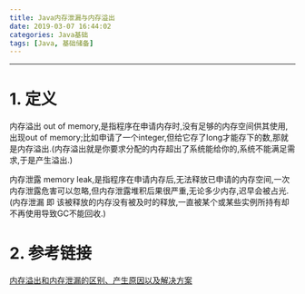 ```yaml
---
title: Java内存泄漏与内存溢出
date: 2019-03-07 16:44:02
categories: Java基础
tags: [Java, 基础储备]
---
```


----

<!-- more -->

# 1. 定义

内存溢出 out of memory,是指程序在申请内存时,没有足够的内存空间供其使用,出现out of memory;比如申请了一个integer,但给它存了long才能存下的数,那就是内存溢出.(内存溢出就是你要求分配的内存超出了系统能给你的,系统不能满足需求,于是产生溢出.)

内存泄露 memory leak,是指程序在申请内存后,无法释放已申请的内存空间,一次内存泄露危害可以忽略,但内存泄露堆积后果很严重,无论多少内存,迟早会被占光.(内存泄漏 即 该被释放的内存没有被及时的释放,一直被某个或某些实例所持有却不再使用导致GC不能回收.)

# 2. 参考链接

[内存溢出和内存泄漏的区别、产生原因以及解决方案](https://www.cnblogs.com/Sharley/p/5285045.html)